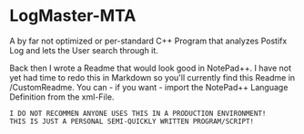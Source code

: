 # LogMaster-MTA

A by far not optimized or per-standard C++ Program that analyzes Postifx Log and lets the User search through it.

Back then I wrote a Readme that would look good in NotePad++. I have not yet had time to redo this in Markdown so you'll currently find this Readme in /CustomReadme. You can - if you want - import the NotePad++ Language Definition from the xml-File.

```
I DO NOT RECOMMEN ANYONE USES THIS IN A PRODUCTION ENVIRONMENT! 
THIS IS JUST A PERSONAL SEMI-QUICKLY WRITTEN PROGRAM/SCRIPT!
```

